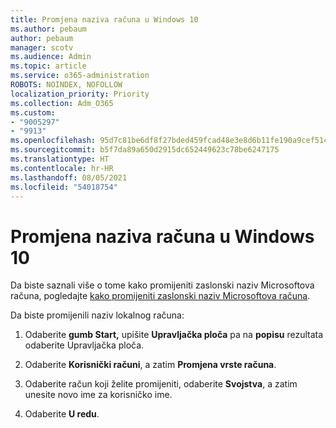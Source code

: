 ```yaml
---
title: Promjena naziva računa u Windows 10
ms.author: pebaum
author: pebaum
manager: scotv
ms.audience: Admin
ms.topic: article
ms.service: o365-administration
ROBOTS: NOINDEX, NOFOLLOW
localization_priority: Priority
ms.collection: Adm_O365
ms.custom:
- "9005297"
- "9913"
ms.openlocfilehash: 95d7c81be6df8f27bded459fcad48e3e8d6b11fe190a9cef514fee1ba8e93cb4
ms.sourcegitcommit: b5f7da89a650d2915dc652449623c78be6247175
ms.translationtype: HT
ms.contentlocale: hr-HR
ms.lasthandoff: 08/05/2021
ms.locfileid: "54018754"
---
```

# <a name="change-account-name-in-windows-10"></a>Promjena naziva računa u Windows 10

Da biste saznali više o tome kako promijeniti zaslonski naziv Microsoftova računa, pogledajte [kako promijeniti zaslonski naziv Microsoftova računa](https://support.microsoft.com/account-billing/how-to-change-your-microsoft-account-display-name-917b1d70-5915-d04e-243a-a618f96ef1d5).

Da biste promijenili naziv lokalnog računa:

1. Odaberite **gumb Start,** upišite **Upravljačka ploča** pa na **popisu** rezultata odaberite Upravljačka ploča.

1. Odaberite **Korisnički računi**, a zatim **Promjena vrste računa**.

1. Odaberite račun koji želite promijeniti, odaberite **Svojstva**, a zatim unesite novo ime za korisničko ime.

1. Odaberite **U redu**.
